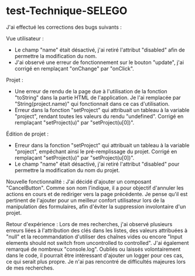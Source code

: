 # test-Technique-SELEGO

J'ai effectué les corrections des bugs suivants :

Vue utilisateur :

- Le champ "name" était désactivé, j'ai retiré l'attribut "disabled" afin de permettre la modification du nom.
- J'ai observé une erreur de fonctionnement sur le bouton "update", j'ai corrigé en remplaçant "onChange" par "onClick".

Projet :
- Une erreur de rendu de la page due à l'utilisation de la fonction "toString" dans la partie HTML de l'application. Je l'ai remplacée par "String(project.name)" qui fonctionnait dans ce cas d'utilisation.
- Erreur dans la fonction "setProject" qui attribuait un tableau à la variable "project", rendant toutes les valeurs du rendu "undefined". Corrigé en remplaçant "setProject(u)" par "setProject(u[0])".

Édition de projet :
- Erreur dans la fonction "setProject" qui attribuait un tableau à la variable "project", empêchant ainsi le pré-remplissage du projet. Corrigé en remplaçant "setProject(u)" par "setProject(u[0])".
- Le champ "name" était désactivé, j'ai retiré l'attribut "disabled" pour permettre la modification du nom du projet.

Nouvelle fonctionnalité :
J'ai décidé d'ajouter un composant "CancelButton". Comme son nom l'indique, il a pour objectif d'annuler les actions en cours et de rediriger vers la page précédente. Je pense qu'il est pertinent de l'ajouter pour un meilleur confort utilisateur lors de la manipulation des formulaires, afin d'éviter la suppression involontaire d'un projet.

Retour d'expérience :
Lors de mes recherches, j'ai observé plusieurs erreurs liées à l'attribution des clés dans les listes, des valeurs attribuées à "null" et la recommandation d'utiliser des chaînes vides ou encore "Input elements should not switch from uncontrolled to controlled". J'ai également remarqué de nombreux "console.log". Oubliés ou laissés volontairement dans le code, il pourrait être intéressant d'ajouter un logger pour ces cas, ce qui serait plus propre. Je n'ai pas rencontré de difficultés majeures lors de mes recherches.

